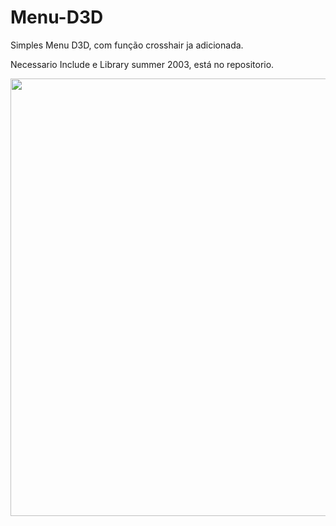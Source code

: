 # Menu-D3D
Simples Menu D3D, com função crosshair ja adicionada.

Necessario Include e Library summer 2003, está no repositorio.

<div align="center">
<img src="https://i.imgur.com/Skk6PHq.png" width="700px" />
</div>
